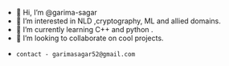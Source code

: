 - 👋 Hi, I’m @garima-sagar
- 👀 I’m interested in NLD ,cryptography, ML and allied domains. 
- 🌱 I’m currently learning C++ and python .
- 💞️ I’m looking to collaborate on cool projects.
-     contact - garimasagar52@gmail.com

   

<!---
garima-sagar/garima-sagar is a ✨ special ✨ repository because its `README.md` (this file) appears on your GitHub profile.
You can click the Preview link to take a look at your changes.
--->
